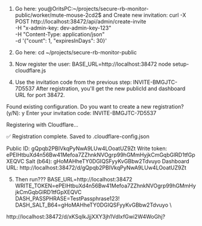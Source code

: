 1. Go here: you@OritsPC:~/projects/secure-rb-monitor-public/worker/mute-mouse-2cd2$
and Create new invitation:
curl -X POST http://localhost:38472/api/admin/create-invite \
  -H "x-admin-key: dev-admin-key-123" \
  -H "Content-Type: application/json" \
  -d '{"count": 1, "expiresInDays": 30}'

2. Go here: cd ~/projects/secure-rb-monitor-public

3. Now register the user:
BASE_URL=http://localhost:38472 node setup-cloudflare.js

4. Use the invitation code from the previous step: INVITE-BMGJTC-7D5537
After registration, you'll get the new publicId and dashboard URL for port 38472. 


Found existing configuration.
Do you want to create a new registration? (y/N): y
Enter your invitation code: INVITE-BMGJTC-7D5537

Registering with Cloudflare...

✅ Registration complete. Saved to .cloudflare-config.json

Public ID:     gQpqb2PBIVkqPyNwA9LUw4LOoatUZ9Zt
Write token:   ePEIHtbuXd4n56Bw41Mefoa7ZZhnkNVOgrp99hGMmHyjkCmGqbGlRD1tfGpXEQVC
Salt (b64):    gHoMAHheTY0DGIQSFyyKvGBbw2Tdvuyo
Dashboard URL: http://localhost:38472/d/gQpqb2PBIVkqPyNwA9LUw4LOoatUZ9Zt

5. Then run???
BASE_URL=http://localhost:38472 \
WRITE_TOKEN=ePEIHtbuXd4n56Bw41Mefoa7ZZhnkNVOgrp99hGMmHyjkCmGqbGlRD1tfGpXEQVC \
DASH_PASSPHRASE=TestPassphrase123! \
DASH_SALT_B64=gHoMAHheTY0DGIQSFyyKvGBbw2Tdvuyo \

http://localhost:38472/d/xKSqIkJjjXXY3jh1VdIxfGwi2W4WoGhj?

